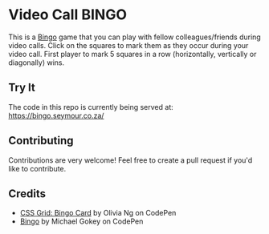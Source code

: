 # Video Call BINGO

This is a [Bingo](https://en.wikipedia.org/wiki/Bingo_(American_version)) game that you can play with fellow colleagues/friends during video calls. Click on the squares to mark them as they occur during your video call. First player to mark 5 squares in a row (horizontally, vertically or diagonally) wins.

## Try It

The code in this repo is currently being served at:<br>
https://bingo.seymour.co.za/

## Contributing

Contributions are very welcome! Feel free to create a pull request if you'd like to contribute.

## Credits

* [CSS Grid: Bingo Card](https://codepen.io/oliviale/pen/OrxWyK) by Olivia Ng on CodePen
* [Bingo](https://codepen.io/gokemon/pen/XjxdoB) by Michael Gokey on CodePen
